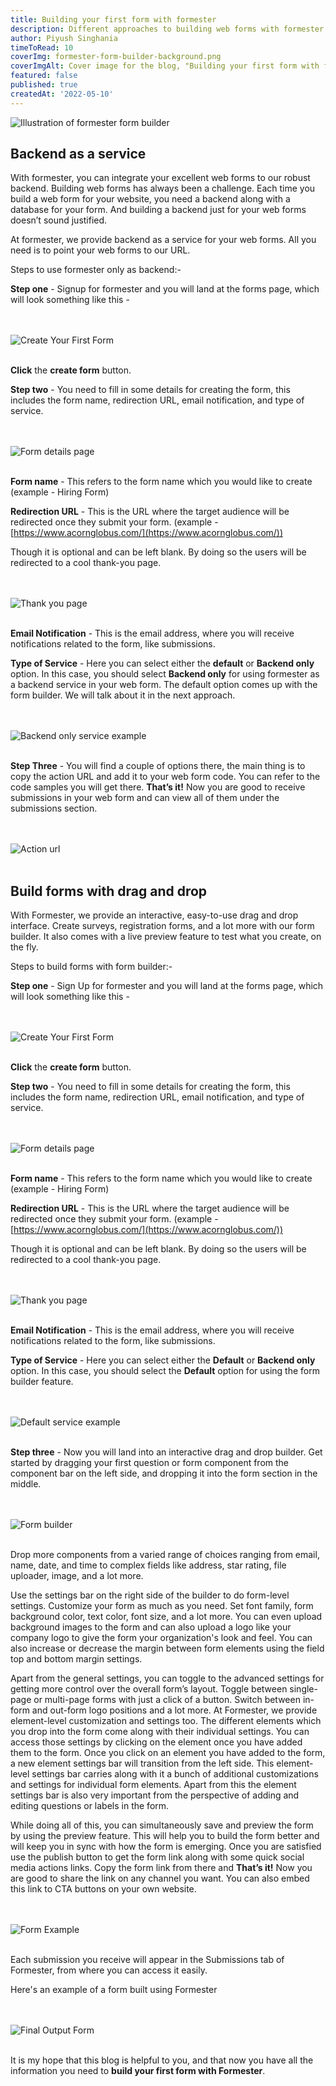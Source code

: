 ```yaml
---
title: Building your first form with formester
description: Different approaches to building web forms with formester
author: Piyush Singhania
timeToRead: 10
coverImg: formester-form-builder-background.png
coverImgAlt: Cover image for the blog, "Building your first form with formester"
featured: false
published: true
createdAt: '2022-05-10'
---
```


![Illustration of formester form builder](https://formester.com/formester-form-builder-background.png "Illustration of formester form builder")

## Backend as a service

With formester, you can integrate your excellent web forms to our robust backend. Building web forms has always been a challenge. Each time you build a web form for your website, you need a backend along with a database for your form. And building a backend just for your web forms doesn’t sound justified.

At formester, we provide backend as a service for your web forms. All you need is to point your web forms to our URL.

Steps to use formester only as backend:-

**Step one** - Signup for formester and you will land at the forms page, which will look something like this -

<br><br>
![Create Your First Form](/blogs/building-your-first-form-with-formester/create-your-first-form.png)
<br><br>

**Click** the **create form** button.

**Step two** - You need to fill in some details for creating the form, this includes the form name, redirection URL, email notification, and type of service.

<br><br>
![Form details page](/blogs/building-your-first-form-with-formester/form-details.png)
<br><br>

**Form name** - This refers to the form name which you would like to create  
(example - Hiring Form)
	
**Redirection URL** - This is the URL where the target audience will be redirected once they submit your form. 
(example - [https://www.acornglobus.com/](https://www.acornglobus.com/))

Though it is optional and can be left blank. By doing so the users will be redirected to a cool thank-you page.

<br><br>
![Thank you page](/blogs/building-your-first-form-with-formester/thank-you.png)
<br><br>

**Email Notification** - This is the email address, where you will receive notifications related to the form, like submissions.

**Type of Service** - Here you can select either the **default** or **Backend only** option. In this case, you should select **Backend only** for using formester as a backend service in your web form. The default option comes up with the form builder. We will talk about it in the next approach.

<br><br>
![Backend only service example](/blogs/building-your-first-form-with-formester/service-one-example.png)
<br><br>

**Step Three** - You will find a couple of options there, the main thing is to copy the action URL and add it to your web form code. You can refer to the code samples you will get there. **That’s it!** Now you are good to receive submissions in your web form and can view all of them under the submissions section.

<br><br>
![Action url](/blogs/building-your-first-form-with-formester/action-url.png)
<br><br>

## Build forms with drag and drop

With Formester, we provide an interactive, easy-to-use drag and drop interface. Create surveys, registration forms, and a lot more with our form builder. It also comes with a live preview feature to test what you create, on the fly.

Steps to build forms with form builder:-

**Step one** - Sign Up for formester and you will land at the forms page, which will look something like this -

<br><br>
![Create Your First Form](/blogs/building-your-first-form-with-formester/create-your-first-form.png)
<br><br>

**Click** the **create form** button.

**Step two** - You need to fill in some details for creating the form, this includes the form name, redirection URL, email notification, and type of service.

<br><br>
![Form details page](/blogs/building-your-first-form-with-formester/form-details.png)
<br><br>

**Form name** - This refers to the form name which you would like to create  
(example - Hiring Form)
	
**Redirection URL** - This is the URL where the target audience will be redirected once they submit your form. 
(example - [https://www.acornglobus.com/](https://www.acornglobus.com/))

Though it is optional and can be left blank. By doing so the users will be redirected to a cool thank-you page.

<br><br>
![Thank you page](/blogs/building-your-first-form-with-formester/thank-you.png)
<br><br>

**Email Notification** - This is the email address, where you will receive notifications related to the form, like submissions.

**Type of Service** - Here you can select either the **Default** or **Backend only** option. In this case, you should select the **Default** option for using the form builder feature.

<br><br>
![Default service example](/blogs/building-your-first-form-with-formester/service-two-example.png)
<br><br>

**Step three** - Now you will land into an interactive drag and drop builder. Get started by dragging your first question or form component from the component bar on the left side, and dropping it into the form section in the middle.

<br><br>
![Form builder](/blogs/building-your-first-form-with-formester/builder.png)
<br><br>

Drop more components from a varied range of choices ranging from email, name, date, and time to complex fields like address, star rating, file uploader, image, and a lot more.

Use the settings bar on the right side of the builder to do form-level settings. Customize your form as much as you need. Set font family, form background color, text color, font size, and a lot more. 
You can even upload background images to the form and can also upload a logo like your company logo to give the form your organization's look and feel.
You can also increase or decrease the margin between form elements using the field top and bottom margin settings.

Apart from the general settings, you can toggle to the advanced settings for getting more control over the overall form’s layout. Toggle between single-page or multi-page forms with just a click of a button.
Switch between in-form and out-form logo positions and a lot more. 
At Formester, we provide element-level customization and settings too. The different elements which you drop into the form come along with their individual settings. You can access those settings by clicking on the element once you have added them to the form. Once you click on an element you have added to the form, a new element settings bar will transition from the left side. This element-level settings bar carries along with it a bunch of additional customizations and settings for individual form elements. Apart from this the element settings bar is also very important from the perspective of adding and editing questions or labels in the form.

While doing all of this, you can simultaneously save and preview the form by using the preview feature. This will help you to build the form better and will keep you in sync with how the form is emerging. 
Once you are satisfied use the publish button to get the form link along with some quick social media actions links. Copy the form link from there and **That’s it!** Now you are good to share the link on any channel you want. You can also embed this link to CTA buttons on your own website.

<br><br>
![Form Example](/blogs/building-your-first-form-with-formester/form-example.png)
<br><br>

Each submission you receive will appear in the Submissions tab of Formester, from where you can access it easily.

Here's an example of a form built using Formester

<br><br>
![Final Output Form](/blogs/building-your-first-form-with-formester/final-form.png)
<br><br>

It is my hope that this blog is helpful to you, and that now you have all the information you need to **build your first form with Formester**.